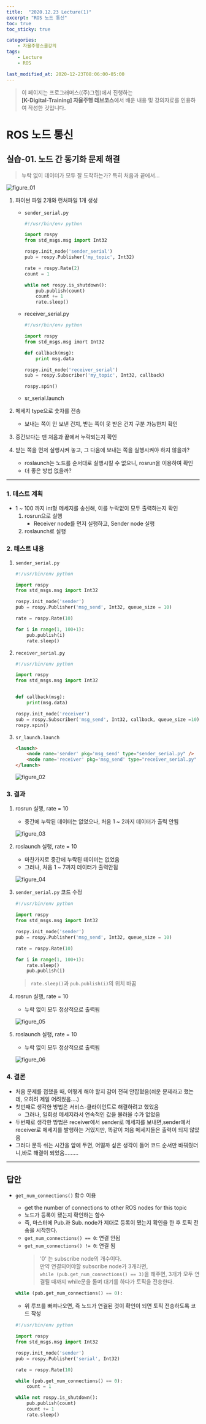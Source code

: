 ```yaml
---
title:  "2020.12.23 Lecture(1)"
excerpt: "ROS 노드 통신"
toc: true
toc_sticky: true

categories:
    - 자율주행스쿨강의
tags:
    - Lecture
    - ROS

last_modified_at: 2020-12-23T08:06:00-05:00
---
```


>이 페이지는 프로그래머스((주)그렙)에서 진행하는\
**[K-Digital-Training] 자율주행 데브코스**에서 배운 내용 및 강의자료를 인용하여 작성한 것입니다.

# ROS 노드 통신
## 실습-01. 노드 간 동기화 문제 해결
>누락 없이 데이터가 모두 잘 도착하는가? 특히 처음과 끝에서...

![figure_01](/assets/images/lecture/week04_imgs/03/prac_01/figure_01.png)

1. 파이썬 파일 2개와 런처파일 1개 생성
    * `sender_serial.py`
        ```python
        #!/usr/bin/env python

        import rospy
        from std_msgs.msg import Int32

        rospy.init_node('sender_serial')
        pub = rospy.Publisher('my_topic', Int32)

        rate = rospy.Rate(2)
        count = 1

        while not rospy.is_shutdown():
            pub.publish(count)
            count += 1
            rate.sleep()
        ```
    * receiver_serial.py
        ```python
        #!/usr/bin/env python

        import rospy
        from std_msgs.msg imort Int32

        def callback(msg):
            print msg.data

        rospy.init_node('receiver_serial')
        sub = rospy.Subscriber('my_topic', Int32, callback)
        
        rospy.spin()

    * sr_serial.launch

2. 메세지 type으로 숫자를 전송
    * 보내는 쪽이 안 보낸 건지, 받는 쪽이 못 받은 건지 구분 가능한지 확인

3. 중간보다는 맨 처음과 끝에서 누락되는지 확인

4. 받는 쪽을 먼저 실행시켜 놓고, 그 다음에 보내는 쪽을 실행시켜야 하지 않을까?
    * roslaunch는 노드를 순서대로 실행시킬 수 없으니, rosrun을 이용하여 확인
    * 더 좋은 방법 없을까?

---
### 1. 테스트 계획
- 1 ~ 100 까지 int형 메세지를 송신해, 이를 누락없이 모두 출력하는지 확인
    1. rosrun으로 실행
        - Receiver node를 먼저 실행하고, Sender node 실행
    2. roslaunch로 실행

### 2. 테스트 내용
1. `sender_serial.py`
    ```python
    #!/usr/bin/env python

    import rospy
    from std_msgs.msg import Int32

    rospy.init_node('sender')
    pub = rospy.Publisher('msg_send', Int32, queue_size = 10)

    rate = rospy.Rate(10)

    for i in range(1, 100+1):
        pub.publish(i)
        rate.sleep()
    ```
2. `receiver_serial.py`
    ```python
    #!/usr/bin/env python

    import rospy
    from std_msgs.msg import Int32


    def callback(msg):
        print(msg.data)

    rospy.init_node('receiver')
    sub = rospy.Subscriber('msg_send', Int32, callback, queue_size =10)
    rospy.spin()
    ```
3. `sr_launch.launch`
    ```html
    <launch>
        <node name='sender' pkg='msg_send' type="sender_serial.py" />
        <node name='receiver' pkg='msg_send' type="receiver_serial.py" output="screen" />
    </launch>
    ```

    ![figure_02](/assets/images/lecture/week04_imgs/03/prac_01/figure_02.png)

### 3. 결과
1. rosrun 실행, rate = 10
    - 중간에 누락된 데이터는 없었으나, 처음 1 ~ 2까지 데이터가 출력 안됨
    
    ![figure_03](/assets/images/lecture/week04_imgs/03/prac_01/figure_03.png)
2. roslaunch 실행, rate = 10
    - 마찬가지로 중간에 누락된 데이터는 없었음
    - 그러나, 처음 1 ~ 7까지 데이터가 출력안됨
    
    ![figure_04](/assets/images/lecture/week04_imgs/03/prac_01/figure_04.png)
3. `sender_serial.py` 코드 수정
    ```python
    #!/usr/bin/env python

    import rospy
    from std_msgs.msg import Int32

    rospy.init_node('sender')
    pub = rospy.Publisher('msg_send', Int32, queue_size = 10)

    rate = rospy.Rate(10)

    for i in range(1, 100+1):
        rate.sleep()
        pub.publish(i)
    ```
    >`rate.sleep()`과 `pub.publish(i)`의 위치 바꿈
4. rosrun 실행, rate = 10
    - 누락 없이 모두 정상적으로 출력됨

    ![figure_05](/assets/images/lecture/week04_imgs/03/prac_01/figure_05.png)
5. roslaunch 실행, rate = 10
    - 누락 없이 모두 정상적으로 출력됨

    ![figure_06](/assets/images/lecture/week04_imgs/03/prac_01/figure_06.png)

### 4. 결론
- 처음 문제를 접했을 때, 어떻게 해야 할지 감이 전혀 안잡혔음(쉬운 문제라고 했는데, 오히려 제일 어려웠음….)
- 첫번째로 생각한 방법은 서비스-클라이언트로 해결하려고 했었음
    - 그러나, 일회성 메세지라서 연속적인 값을 불러올 수가 없었음
- 두번째로 생각한 방법은 receiver에서 sender로 메세지를 보내면,sender에서 receiver로 메세지를 발행하는 거였지만, 똑같이 처음 메세지들은 출력이 되지 않았음
- 그러다 문득 쉬는 시간을 앞에 두면, 어떨까 싶은 생각이 들어 코드 순서만 바꿔줬더니,바로 해결이 되었음………

---

## 답안

- `get_num_connections()` 함수 이용
    - get the number of connections to other ROS nodes for this topic
    - 노드가 등록이 됐는지 확인하는 함수
    - 즉, 마스터에 Pub.과 Sub. node가 제대로 등록이 됐는지 확인을 한 후 토픽 전송을 시작한다.
    - `get_num_connections() == 0`: 연결 안됨
    - `get_num_connections() != 0`: 연결 됨
        >'0' 는 subscribe node의 개수이다.\
        >만약 연결되어야할 subscribe node가 3개라면,\
        >`while (pub.get_num_connections() == 3)`을 해주면, 3개가 모두 연결될 때까지 while문을 돌며 대기를 하다가 토픽을 전송한다.

    ```python
    while (pub.get_num_connections() == 0):
    ```

    - 위 루프를 빠져나오면, 즉 노드가 연결된 것이 확인이 되면 토픽 전송하도록 코드 작성

    ```python
    #!/usr/bin/env python

    import rospy
    from std_msgs.msg import Int32

    rospy.init_node('sender')
    pub = rospy.Publisher('serial', Int32)

    rate = rospy.Rate(10)

    while (pub.get_num_connections() == 0):
        count = 1

    while not rospy.is_shutdown():
        pub.publish(count)
        count += 1
        rate.sleep()
    ```
